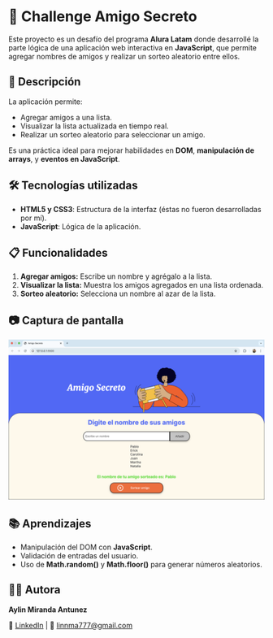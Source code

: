 # 🎯 Challenge Amigo Secreto 

Este proyecto es un desafío del programa **Alura Latam** donde desarrollé la parte lógica de una aplicación web interactiva en **JavaScript**, que permite agregar nombres de amigos y realizar un sorteo aleatorio entre ellos.

## 📌 Descripción

La aplicación permite:

- Agregar amigos a una lista.
- Visualizar la lista actualizada en tiempo real.
- Realizar un sorteo aleatorio para seleccionar un amigo.

Es una práctica ideal para mejorar habilidades en **DOM**, **manipulación de arrays**, y **eventos en JavaScript**.

## 🛠️ Tecnologías utilizadas

- **HTML5 y CSS3**: Estructura de la interfaz (éstas no fueron desarrolladas por mí).
- **JavaScript**: Lógica de la aplicación.

## 📋 Funcionalidades

1. **Agregar amigos:** Escribe un nombre y agrégalo a la lista.
2. **Visualizar la lista:** Muestra los amigos agregados en una lista ordenada.
3. **Sorteo aleatorio:** Selecciona un nombre al azar de la lista.

## 📷 Captura de pantalla

![Vista previa del proyecto](https://github.com/linnyma/amigo-secreto-challenge/blob/4291f7e695328d54640fdf4e8fbafe33e78426d7/Screenshot%202025-03-04%20at%2013.34.54.png)

## 📚 Aprendizajes

- Manipulación del DOM con **JavaScript**.
- Validación de entradas del usuario.
- Uso de **Math.random()** y **Math.floor()** para generar números aleatorios.

## 🧑‍💻 Autora

**Aylin Miranda Antunez**

🔗 [LinkedIn](https://www.linkedin.com/in/aylin-miranda-antunez/) | 📧 linnma777@gmail.com

